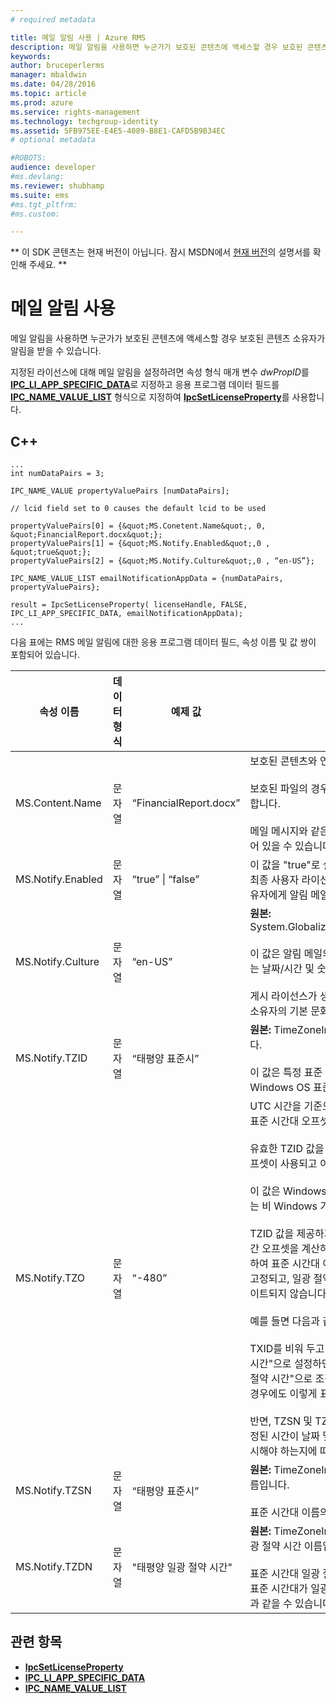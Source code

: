 ```yaml
---
# required metadata

title: 메일 알림 사용 | Azure RMS
description: 메일 알림을 사용하면 누군가가 보호된 콘텐츠에 액세스할 경우 보호된 콘텐츠 소유자가 알림을 받을 수 있습니다.
keywords:
author: bruceperlerms
manager: mbaldwin
ms.date: 04/28/2016
ms.topic: article
ms.prod: azure
ms.service: rights-management
ms.technology: techgroup-identity
ms.assetid: 5FB975EE-E4E5-4089-B8E1-CAFD5B9B34EC
# optional metadata

#ROBOTS:
audience: developer
#ms.devlang:
ms.reviewer: shubhamp
ms.suite: ems
#ms.tgt_pltfrm:
#ms.custom:

---
```

** 이 SDK 콘텐츠는 현재 버전이 아닙니다. 잠시 MSDN에서 [현재 버전](https://msdn.microsoft.com/library/windows/desktop/hh535290(v=vs.85).aspx)의 설명서를 확인해 주세요. **
# 메일 알림 사용

메일 알림을 사용하면 누군가가 보호된 콘텐츠에 액세스할 경우 보호된 콘텐츠 소유자가 알림을 받을 수 있습니다.

지정된 라이선스에 대해 메일 알림을 설정하려면 속성 형식 매개 변수 *dwPropID*를 [**IPC\_LI\_APP\_SPECIFIC\_DATA**](/rights-management/sdk/2.1/api/win/License%20property%20types#msipc_license_property_types_IPC_LI_APP_SPECIFIC_DATA)로 지정하고 응용 프로그램 데이터 필드를 [**IPC\_NAME\_VALUE\_LIST**](/rights-management/sdk/2.1/api/win/structures#msipc_ipc_name_value_list) 형식으로 지정하여 [**IpcSetLicenseProperty**](/rights-management/sdk/2.1/api/win/functions#msipc_ipcsetlicenseproperty)를 사용합니다.

## C++

    ...
    int numDataPairs = 3;

    IPC_NAME_VALUE propertyValuePairs [numDataPairs];

    // lcid field set to 0 causes the default lcid to be used

    propertyValuePairs[0] = {&quot;MS.Conetent.Name&quot;, 0, &quot;FinancialReport.docx&quot;};
    propertyValuePairs[1] = {&quot;MS.Notify.Enabled&quot;,0 , &quot;true&quot;};
    propertyValuePairs[2] = {&quot;MS.Notify.Culture&quot;,0 , “en-US”};

    IPC_NAME_VALUE_LIST emailNotificationAppData = {numDataPairs, propertyValuePairs};

    result = IpcSetLicenseProperty( licenseHandle, FALSE, IPC_LI_APP_SPECIFIC_DATA, emailNotificationAppData);
    ...    

다음 표에는 RMS 메일 알림에 대한 응용 프로그램 데이터 필드, 속성 이름 및 값 쌍이 포함되어 있습니다.


|속성 이름 | 데이터 형식 | 예제 값 | 참고 |
|--------------|-----------|---------------|-------|
|MS.Content.Name|문자열|“FinancialReport.docx”|보호된 콘텐츠와 연결된 식별자입니다.<br><br> 보호된 파일의 경우 이 값은 경로 정보를 제외한 파일 이름이어야 합니다.<br><br> 메일 메시지와 같은 다른 콘텐츠 유형의 경우 메일 제목이거나 비어 있을 수 있습니다.|
|MS.Notify.Enabled|문자열|“true” &#124; “false”|이 값을 "true"로 설정하면 누군가가 게시 라이선스를 사용하여 최종 사용자 라이선스를 얻으려고 시도할 경우 게시 라이선스 소유자에게 알림 메일이 전송됩니다.|
|MS.Notify.Culture|문자열|“en-US”| **원본:** System.Globalization.CultureInfo.CurrentUICulture.Name <br><br>이 값은 알림 메일의 지역화된 언어와 메일 메시지에 사용해야 하는 날짜/시간 및 숫자 형식을 확인하는 데 사용됩니다.<br><br>게시 라이선스가 생성된 컴퓨터의 사용자 설정이나 게시 라이선스 소유자의 기본 문화권에 따라 설정해야 합니다.|
|MS.Notify.TZID|문자열|“태평양 표준시”|**원본:** TimeZoneInfo.Local.Id - Windows 표준 시간대 ID입니다.<br><br>이 값은 특정 표준 시간대와 해당 특성을 설명하는 Microsoft Windows OS 표준 시간대 식별자입니다.|
|MS.Notify.TZO|문자열|“-480”|UTC 시간을 기준으로 분 단위로 지정된 게시 라이선스 소유자의 표준 시간대 오프셋입니다.<br><br>유효한 TZID 값을 제공하면 해당 값으로 지정된 표준 시간대 오프셋이 사용되고 이 값은 무시됩니다.<br><br>이 값은 Windows OS 표준 시간대 ID 값 목록에 액세스할 수 없는 비 Windows 기반 게시 플랫폼에서 사용될 가능성이 큽니다.<br><br>TZID 값을 제공하지 않으면 이 값을 사용하여 알림 메시지의 시간 오프셋을 계산하고, 표준 시간대 값에 관계없이 TZSN을 사용하여 표준 시간대 이름을 표시합니다. 이렇게 하면 표준 시간대가 고정되고, 일광 절약 시간제가 적용되는 경우에도 적절하게 업데이트되지 않습니다.<br><br>예를 들면 다음과 같습니다.<br><br>TXID를 비워 두고 TZ0을 "-420", TZSN을 "태평양 일광 절약 시간"으로 설정하면 알림 메일에 표시된 모든 값이 "태평양 일광 절약 시간"으로 조정되며 일광 절약 시간제가 현재 적용되지 않는 경우에도 이렇게 표시됩니다.<br><br>반면, TZSN 및 TZDN과 함께 TZID를 제공하면 알림 메일에 지정된 시간이 날짜 및 시간을 일광 절약 모드 또는 표준 모드로 표시해야 하는지에 따라 조정 및 표시됩니다.|
|MS.Notify.TZSN|문자열|“태평양 표준시”|**원본:** TimeZoneInfo.Local.StandardName - 표준 시간대 이름입니다.<br><br>표준 시간대 이름의 지역화된 이름이어야 합니다.|
|MS.Notify.TZDN|문자열|"태평양 일광 절약 시간"|**원본:** TimeZoneInfo.Local.DaylightName - 표준 시간대 일광 절약 시간 이름입니다.<br><br>표준 시간대 일광 절약 시간 이름의 지역화된 이름이어야 합니다. 표준 시간대가 일광 절약 시간제를 지원하지 않는 경우 표준 이름과 같을 수 있습니다.|

## 관련 항목

* [**IpcSetLicenseProperty**](/rights-management/sdk/2.1/api/win/functions#msipc_ipcsetlicenseproperty)
* [**IPC\_LI\_APP\_SPECIFIC\_DATA**](/rights-management/sdk/2.1/api/win/License%20property%20types#msipc_license_property_types_IPC_LI_APP_SPECIFIC_DATA)
* [**IPC\_NAME\_VALUE\_LIST**](/rights-management/sdk/2.1/api/win/structures#msipc_ipc_name_value_list)
 

 


<!--HONumber=Jun16_HO1-->


